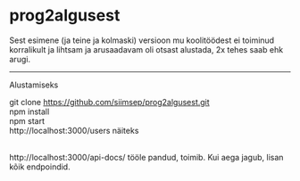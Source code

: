 # prog2algusest
Sest esimene (ja teine ja kolmaski) versioon mu koolitöödest ei toiminud korralikult ja lihtsam ja arusaadavam oli otsast alustada, 2x tehes saab ehk arugi.<br /><hr>

Alustamiseks<br />

git clone https://github.com/siimsep/prog2algusest.git <br />
npm install <br />
npm start <br />
http://localhost:3000/users näiteks <br /><br />

http://localhost:3000/api-docs/ tööle pandud, toimib. Kui aega jagub, lisan kõik endpoindid.
